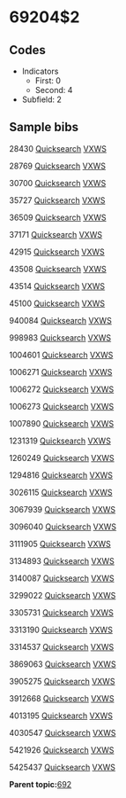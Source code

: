 # 69204$2

## Codes

-   Indicators
    -   First: 0
    -   Second: 4
-   Subfield: 2

## Sample bibs

28430 [Quicksearch](https://search.library.yale.edu/catalog/28430) [VXWS](http://prodorbis.library.yale.edu:7014/vxws/GetHoldingsService?bibId=28430)

28769 [Quicksearch](https://search.library.yale.edu/catalog/28769) [VXWS](http://prodorbis.library.yale.edu:7014/vxws/GetHoldingsService?bibId=28769)

30700 [Quicksearch](https://search.library.yale.edu/catalog/30700) [VXWS](http://prodorbis.library.yale.edu:7014/vxws/GetHoldingsService?bibId=30700)

35727 [Quicksearch](https://search.library.yale.edu/catalog/35727) [VXWS](http://prodorbis.library.yale.edu:7014/vxws/GetHoldingsService?bibId=35727)

36509 [Quicksearch](https://search.library.yale.edu/catalog/36509) [VXWS](http://prodorbis.library.yale.edu:7014/vxws/GetHoldingsService?bibId=36509)

37171 [Quicksearch](https://search.library.yale.edu/catalog/37171) [VXWS](http://prodorbis.library.yale.edu:7014/vxws/GetHoldingsService?bibId=37171)

42915 [Quicksearch](https://search.library.yale.edu/catalog/42915) [VXWS](http://prodorbis.library.yale.edu:7014/vxws/GetHoldingsService?bibId=42915)

43508 [Quicksearch](https://search.library.yale.edu/catalog/43508) [VXWS](http://prodorbis.library.yale.edu:7014/vxws/GetHoldingsService?bibId=43508)

43514 [Quicksearch](https://search.library.yale.edu/catalog/43514) [VXWS](http://prodorbis.library.yale.edu:7014/vxws/GetHoldingsService?bibId=43514)

45100 [Quicksearch](https://search.library.yale.edu/catalog/45100) [VXWS](http://prodorbis.library.yale.edu:7014/vxws/GetHoldingsService?bibId=45100)

940084 [Quicksearch](https://search.library.yale.edu/catalog/940084) [VXWS](http://prodorbis.library.yale.edu:7014/vxws/GetHoldingsService?bibId=940084)

998983 [Quicksearch](https://search.library.yale.edu/catalog/998983) [VXWS](http://prodorbis.library.yale.edu:7014/vxws/GetHoldingsService?bibId=998983)

1004601 [Quicksearch](https://search.library.yale.edu/catalog/1004601) [VXWS](http://prodorbis.library.yale.edu:7014/vxws/GetHoldingsService?bibId=1004601)

1006271 [Quicksearch](https://search.library.yale.edu/catalog/1006271) [VXWS](http://prodorbis.library.yale.edu:7014/vxws/GetHoldingsService?bibId=1006271)

1006272 [Quicksearch](https://search.library.yale.edu/catalog/1006272) [VXWS](http://prodorbis.library.yale.edu:7014/vxws/GetHoldingsService?bibId=1006272)

1006273 [Quicksearch](https://search.library.yale.edu/catalog/1006273) [VXWS](http://prodorbis.library.yale.edu:7014/vxws/GetHoldingsService?bibId=1006273)

1007890 [Quicksearch](https://search.library.yale.edu/catalog/1007890) [VXWS](http://prodorbis.library.yale.edu:7014/vxws/GetHoldingsService?bibId=1007890)

1231319 [Quicksearch](https://search.library.yale.edu/catalog/1231319) [VXWS](http://prodorbis.library.yale.edu:7014/vxws/GetHoldingsService?bibId=1231319)

1260249 [Quicksearch](https://search.library.yale.edu/catalog/1260249) [VXWS](http://prodorbis.library.yale.edu:7014/vxws/GetHoldingsService?bibId=1260249)

1294816 [Quicksearch](https://search.library.yale.edu/catalog/1294816) [VXWS](http://prodorbis.library.yale.edu:7014/vxws/GetHoldingsService?bibId=1294816)

3026115 [Quicksearch](https://search.library.yale.edu/catalog/3026115) [VXWS](http://prodorbis.library.yale.edu:7014/vxws/GetHoldingsService?bibId=3026115)

3067939 [Quicksearch](https://search.library.yale.edu/catalog/3067939) [VXWS](http://prodorbis.library.yale.edu:7014/vxws/GetHoldingsService?bibId=3067939)

3096040 [Quicksearch](https://search.library.yale.edu/catalog/3096040) [VXWS](http://prodorbis.library.yale.edu:7014/vxws/GetHoldingsService?bibId=3096040)

3111905 [Quicksearch](https://search.library.yale.edu/catalog/3111905) [VXWS](http://prodorbis.library.yale.edu:7014/vxws/GetHoldingsService?bibId=3111905)

3134893 [Quicksearch](https://search.library.yale.edu/catalog/3134893) [VXWS](http://prodorbis.library.yale.edu:7014/vxws/GetHoldingsService?bibId=3134893)

3140087 [Quicksearch](https://search.library.yale.edu/catalog/3140087) [VXWS](http://prodorbis.library.yale.edu:7014/vxws/GetHoldingsService?bibId=3140087)

3299022 [Quicksearch](https://search.library.yale.edu/catalog/3299022) [VXWS](http://prodorbis.library.yale.edu:7014/vxws/GetHoldingsService?bibId=3299022)

3305731 [Quicksearch](https://search.library.yale.edu/catalog/3305731) [VXWS](http://prodorbis.library.yale.edu:7014/vxws/GetHoldingsService?bibId=3305731)

3313190 [Quicksearch](https://search.library.yale.edu/catalog/3313190) [VXWS](http://prodorbis.library.yale.edu:7014/vxws/GetHoldingsService?bibId=3313190)

3314537 [Quicksearch](https://search.library.yale.edu/catalog/3314537) [VXWS](http://prodorbis.library.yale.edu:7014/vxws/GetHoldingsService?bibId=3314537)

3869063 [Quicksearch](https://search.library.yale.edu/catalog/3869063) [VXWS](http://prodorbis.library.yale.edu:7014/vxws/GetHoldingsService?bibId=3869063)

3905275 [Quicksearch](https://search.library.yale.edu/catalog/3905275) [VXWS](http://prodorbis.library.yale.edu:7014/vxws/GetHoldingsService?bibId=3905275)

3912668 [Quicksearch](https://search.library.yale.edu/catalog/3912668) [VXWS](http://prodorbis.library.yale.edu:7014/vxws/GetHoldingsService?bibId=3912668)

4013195 [Quicksearch](https://search.library.yale.edu/catalog/4013195) [VXWS](http://prodorbis.library.yale.edu:7014/vxws/GetHoldingsService?bibId=4013195)

4030547 [Quicksearch](https://search.library.yale.edu/catalog/4030547) [VXWS](http://prodorbis.library.yale.edu:7014/vxws/GetHoldingsService?bibId=4030547)

5421926 [Quicksearch](https://search.library.yale.edu/catalog/5421926) [VXWS](http://prodorbis.library.yale.edu:7014/vxws/GetHoldingsService?bibId=5421926)

5425437 [Quicksearch](https://search.library.yale.edu/catalog/5425437) [VXWS](http://prodorbis.library.yale.edu:7014/vxws/GetHoldingsService?bibId=5425437)

**Parent topic:**[692](../../tags/692/692.md)

